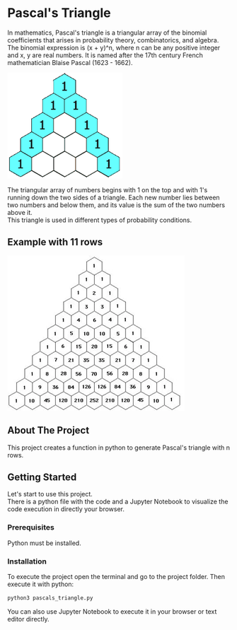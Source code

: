 # Pascal's Triangle

In mathematics, Pascal's triangle is a triangular array of the binomial coefficients that arises in probability theory, combinatorics, and algebra. The binomial expression is  (x + y)^n, where n can be any positive integer and x, y are real numbers. It is named after the 17th century French mathematician Blaise Pascal (1623 - 1662).

![ Pascal's triangle](./PascalTriangleAnimated.gif "Pascal's triangle")

The triangular array of numbers begins with 1 on the top and with 1's running down the two sides of a triangle. Each new number lies between two numbers and below them, and its value is the sum of the two numbers above it.\
This triangle is used in different types of probability conditions.

## Example with 11 rows

![ Pascal's triangle with 11 rows](./PTriangle11rows.webp "Pascal's triangle with  11 rows")

## About The Project

This project creates a function in python to generate Pascal's triangle with n rows.

## Getting Started

Let's start to use this project.\
There is a python file with the code and a Jupyter Notebook to visualize the code execution in directly your browser.

### Prerequisites

Python must be installed.

### Installation

To execute the project open the terminal and go to the project folder. Then execute it with python:

```sh
python3 pascals_triangle.py
```

You can also use Jupyter Notebook to execute it in your browser or text editor directly.
